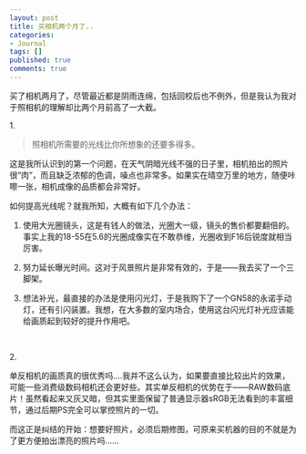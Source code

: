 ```yaml
---
layout: post
title: 买相机两个月了..
categories:
- Journal
tags: []
published: true
comments: true
---
```

<p><p>买了相机两月了，尽管最近都是阴雨连绵，包括回校后也不例外，但是我认为我对于照相机的理解却比两个月前高了一大截。</p><p>1.</p><blockquote><p>照相机所需要的光线比你所想象的还要多得多。<br /></p></blockquote><p>这是我所认识到的第一个问题，在天气阴暗光线不强的日子里，相机拍出的照片很“肉”，而且缺乏浓郁的色调，噪点也非常多。如果实在晴空万里的地方，随便咔嚓一张，相机成像的品质都会非常好。<br /></p><p>如何提高光线呢？就我所知，大概有如下几个办法：</p><ol><li><p>使用大光圈镜头，这是有钱人的做法，光圈大一级，镜头的售价都要翻倍的。事实上我的18-55在5.6的光圈成像实在不敢恭维，光圈收到F16后锐度就相当厉害。</p></li><li><p>努力延长曝光时间。这对于风景照片是非常有效的，于是——我去买了一个三脚架。</p></li><li><p>想法补光，最直接的办法是使用闪光灯，于是我购下了一个GN58的永诺手动灯，还有引闪装置。我想，在大多数的室内场合，使用这台闪光灯补光应该能给画质起到较好的提升作用吧。</p></li></ol><p> </p><p>2.</p><p>单反相机的画质真的很优秀吗....我并不这么认为，如果要直接比较出片的效果，可能一些消费级数码相机还会更好些。其实单反相机的优势在于——RAW数码底片！虽然看起来又灰又暗，但其实里面保留了普通显示器sRGB无法看到的丰富细节，通过后期PS完全可以掌控照片的一切。</p><p>而这正是纠结的开始：想要好照片，必须后期修图，可原来买机器的目的不就是为了更方便拍出漂亮的照片吗……</p></p>
